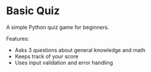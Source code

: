 # Basic Quiz

A simple Python quiz game for beginners.

Features:
- Asks 3 questions about general knowledge and math
- Keeps track of your score
- Uses input validation and error handling